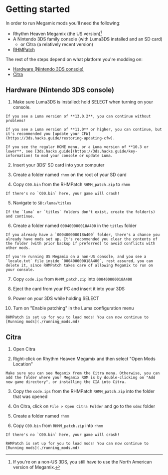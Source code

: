 # Getting started

In order to run Megamix mods you'll need the following:

- Rhythm Heaven Megamix (the US version)[^1]
- A Nintendo 3DS family console (with Luma3DS installed and an SD card)
    - or Citra (a relatively recent version)
- [RHMPatch](https://github.com/rhmodding/RHMPatch/releases/latest)

The rest of the steps depend on what platform you're modding on:

- [Hardware (Nintendo 3DS console)](#hardware-nintendo-3ds-console)
- [Citra](#citra)

[^1]: If you're on a non-US 3DS, you still have to use the North American version of Megamix.

## Hardware (Nintendo 3DS console)

1. Make sure Luma3DS is installed: hold SELECT when turning on your console.

```admonish success
If you see a Luma version of **13.0.2**, you can continue without problems!
```

```admonish warning
If you see a Luma version of **11.0** or higher, you can continue, but it's recommended you [update your CFW](https://3ds.hacks.guide/restoring-updating-cfw).
```

```admonish failure
If you see the regular HOME menu, or a Luma version of **10.3 or lower**, see [3ds.hacks.guide](https://3ds.hacks.guide/key-information) to mod your console or update Luma.
```

2. Insert your 3DS' SD card into your computer

3. Create a folder named `rhmm` on the root of your SD card

4. Copy `C00.bin` from the RHMPatch `RHMM_patch.zip` to `rhmm`

```admonish warning
If there's no `C00.bin` here, your game will crash!
```

5. Navigate to `SD:/luma/titles`

```admonish note
If the `luma` or `titles` folders don't exist, create the folder(s) and continue.

```
6. Create a folder named `000400000018A400` in the `titles` folder

```admonish tip title="Preinstalled mods?"
If you already have a `000400000018A400` folder, there's a chance you already have mods set up. It's recommended you clear the contents of the folder (with prior backup if preferred) to avoid conflicts with other mods.

If you're running US Megamix on a non-US console, and you see a `locale.txt` file inside `000400000018A400`, rest assured, you can delete it, since RHMPatch takes care of allowing Megamix to run on your console.
```

7. Copy `code.ips` from `RHMM_patch.zip` into `000400000018A400`

8. Eject the card from your PC and insert it into your 3DS

9. Power on your 3DS while holding SELECT

10. Turn on "Enable patching" in the Luma configuration menu

```admonish success title="All done!"
RHMPatch is set up for you to load mods! You can now continue to [Running mods](./running_mods.md)
```

## Citra

1. Open Citra

2. Right-click on Rhythm Heaven Megamix and then select "Open Mods Location"

```admonish note
Make sure you can see Megamix from the Citra menu. Otherwise, you can add the folder where your Megamix ROM is by double-clicking on "Add new game directory", or installing the CIA into Citra.
```

3. Copy the `code.ips` from the RHMPatch `RHMM_patch.zip` into the folder that was opened

4. On Citra, click on `File > Open Citra Folder` and go to the `sdmc` folder

5. Create a folder named `rhmm`

6. Copy `C00.bin` from `RHMM_patch.zip` into `rhmm`

```admonish warning
If there's no `C00.bin` here, your game will crash!
```

```admonish success title="All done!"
RHMPatch is set up for you to load mods! You can now continue to [Running mods](./running_mods.md)
```
